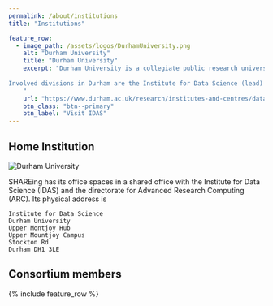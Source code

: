 ```yaml
---
permalink: /about/institutions
title: "Institutions"

feature_row:
  - image_path: /assets/logos/DurhamUniversity.png
    alt: "Durham University"
    title: "Durham University"
    excerpt: "Durham University is a collegiate public research university in Durham, England, founded by an Act of Parliament in 1832 and incorporated by royal charter in 1837. While being the third-oldest university in England, the Department of Computer Science is one of Durham's newest academic departments, having split from the School of Engineering and Computer Science in 2017. It currently hosts research groups in computer vision, AI, high-performance and scientific computing, digital humanities, computer science education, and networks. Durham houses multiple supercomputers, most notably the supercomputer serving the eight most research-intensive universities in the North of England, and the DiRAC tier-1 machine.
    
Involved divisions in Durham are the Institute for Data Science (lead) and the Department of Computer Science, the directorate for Advanced Reserach Computing (ARC) and the Department of Physics' Institute for Computational Cosmology. 
    "
    url: "https://www.durham.ac.uk/research/institutes-and-centres/data-science/"
    btn_class: "btn--primary"
    btn_label: "Visit IDAS"
---
```


## Home Institution

![Durham University](/assets/images/Durham.jpg)

SHAREing has its office spaces in a shared office with the Institute for Data Science (IDAS) and the directorate for Advanced Research Computing (ARC).
Its physical address is

~~~~~~~~~~~~~~~~~~~~~~~~~~~~~~~~
Institute for Data Science
Durham University 
Upper Montjoy Hub
Upper Mountjoy Campus
Stockton Rd
Durham DH1 3LE
~~~~~~~~~~~~~~~~~~~~~~~~~~~~~~~~


## Consortium members

{% include feature_row %}



